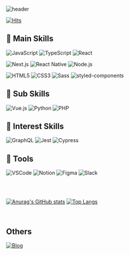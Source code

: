![header](https://capsule-render.vercel.app/api?type=transparent&fontColor=2d55ff&text=IAN%20IM&height=150&fontSize=60&desc=🐿&descAlignY=27&descAlign=50)

[![Hits](https://hits.seeyoufarm.com/api/count/incr/badge.svg?url=https%3A%2F%2Fgithub.com%2Fim-ian%2Fhit-counter&count_bg=%23A4ADD1&title_bg=%23555555&icon=&icon_color=%23E7E7E7&title=%F0%9F%91%80&edge_flat=true)](https://hits.seeyoufarm.com)

## 🎯 Main Skills

![JavaScript](https://img.shields.io/badge/JavaScript-grey?style=for-the-badge&logo=javascript)
![TypeScript](https://img.shields.io/badge/TypeScript-grey?style=for-the-badge&logo=typescript)
![React](https://img.shields.io/badge/React-grey?style=for-the-badge&logo=react)

![Next.js](https://img.shields.io/badge/Next.js-grey?style=for-the-badge&logo=next.js)
![React Native](https://img.shields.io/badge/React_Native-grey?style=for-the-badge&logo=react)
![Node.js](https://img.shields.io/badge/Node.js-grey?style=for-the-badge&logo=node.js)

![HTML5](https://img.shields.io/badge/HTML5-grey?style=for-the-badge&logo=html5)
![CSS3](https://img.shields.io/badge/CSS3-grey?style=for-the-badge&logo=css3)
![Sass](https://img.shields.io/badge/Sass-grey?style=for-the-badge&logo=sass)
![styled-components](https://img.shields.io/badge/styled--components-grey?style=for-the-badge&logo=styled-components)


## 👀 Sub Skills

![Vue.js](https://img.shields.io/badge/Vue.js-grey?style=for-the-badge&logo=vue.js)
![Python](https://img.shields.io/badge/Python-grey?style=for-the-badge&logo=python)
![PHP](https://img.shields.io/badge/PHP-grey?style=for-the-badge&logo=php)


## 📖 Interest Skills

![GraphQL](https://img.shields.io/badge/GraphQL-grey?style=for-the-badge&logo=graphql)
![Jest](https://img.shields.io/badge/Jest-grey?style=for-the-badge&logo=jest)
![Cypress](https://img.shields.io/badge/Cypress-grey?style=for-the-badge&logo=cypress)

## 🧰 Tools

![VSCode](https://img.shields.io/badge/VSCode-grey?style=for-the-badge&logo=visual-studio-code)
![Notion](https://img.shields.io/badge/Notion-grey?style=for-the-badge&logo=notion)
![Figma](https://img.shields.io/badge/Figma-grey?style=for-the-badge&logo=figma)
![Slack](https://img.shields.io/badge/Slack-grey?style=for-the-badge&logo=slack)

<br />
<br />

[![Anurag's GitHub stats](https://github-readme-stats.vercel.app/api?username=im-ian&show_icons=true&theme=tokyonight)](https://github.com/im-ian)
[![Top Langs](https://github-readme-stats.vercel.app/api/top-langs/?username=im-ian&layout=compact&theme=tokyonight)](https://github.com/im-ian)

<br />

## Others

[![Blog](https://img.shields.io/badge/blog-grey?style=for-the-badge&logo=notion)](https://chipmunk-blog.vercel.app/)
